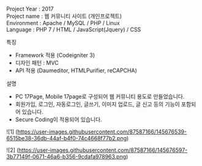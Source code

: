 Project Year : 2017 <br/>
Project name : 웹 커뮤니티 사이트 (개인프로젝트) <br/>
Environment : Apache / MySQL / PHP / Linux <br/>
Language : PHP 7 / HTML / JavaScript(Jquery) / CSS <br/>

특징
- Framework 적용 (Codeigniter 3)
- 디자인 패턴 : MVC
- API 적용 (Daumeditor, HTMLPurifier, reCAPCHA)

설명
- PC 17Page, Mobile 17page로 구성되어 웹 커뮤니티 용도로 만들었습니다.
- 회원가입, 로그인, 자동로그인, 글쓰기, 이미지 업로드, 글 신고 등의 기능이 포함되어 있습니다.
- Secure Coding이 적용되어 있습니다.

![1] (https://user-images.githubusercontent.com/87587166/145676539-6515be38-36db-44af-b4f0-74c4668f77b2.png)

![2] (https://user-images.githubusercontent.com/87587166/145676597-3b77149f-0671-46a6-b356-9cdafa978963.png)
